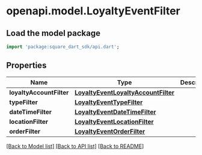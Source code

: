 # openapi.model.LoyaltyEventFilter

## Load the model package
```dart
import 'package:square_dart_sdk/api.dart';
```

## Properties
Name | Type | Description | Notes
------------ | ------------- | ------------- | -------------
**loyaltyAccountFilter** | [**LoyaltyEventLoyaltyAccountFilter**](LoyaltyEventLoyaltyAccountFilter.md) |  | [optional] 
**typeFilter** | [**LoyaltyEventTypeFilter**](LoyaltyEventTypeFilter.md) |  | [optional] 
**dateTimeFilter** | [**LoyaltyEventDateTimeFilter**](LoyaltyEventDateTimeFilter.md) |  | [optional] 
**locationFilter** | [**LoyaltyEventLocationFilter**](LoyaltyEventLocationFilter.md) |  | [optional] 
**orderFilter** | [**LoyaltyEventOrderFilter**](LoyaltyEventOrderFilter.md) |  | [optional] 

[[Back to Model list]](../README.md#documentation-for-models) [[Back to API list]](../README.md#documentation-for-api-endpoints) [[Back to README]](../README.md)



